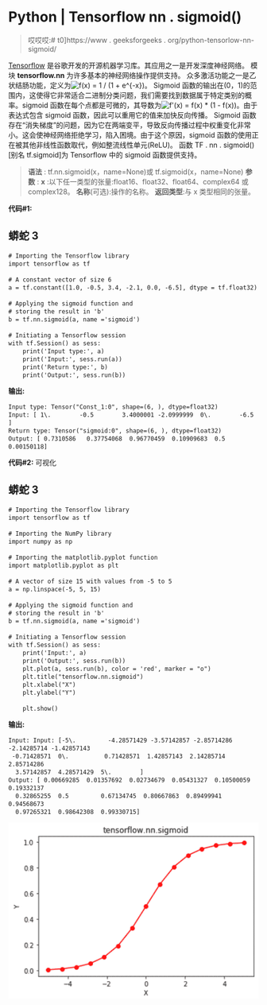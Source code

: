 # Python | Tensorflow nn . sigmoid()

> 哎哎哎:# t0]https://www . geeksforgeeks . org/python-tensorlow-nn-sigmoid/

[Tensorflow](https://www.geeksforgeeks.org/introduction-to-tensorflow/) 是谷歌开发的开源机器学习库。其应用之一是开发深度神经网络。
模块 **tensorflow.nn** 为许多基本的神经网络操作提供支持。
众多激活功能之一是乙状结肠功能，定义为![f(x) = 1 / (1 + e^{-x})  ](img/74431506fd185e41da765472be69e444.png "Rendered by QuickLaTeX.com")。
Sigmoid 函数的输出在(0，1)的范围内，这使得它非常适合二进制分类问题，我们需要找到数据属于特定类别的概率。sigmoid 函数在每个点都是可微的，其导数为![f'(x) = f(x) * (1 - f(x))  ](img/15b7b538e2e549863b02a03cd2a34244.png "Rendered by QuickLaTeX.com")。由于表达式包含 sigmoid 函数，因此可以重用它的值来加快反向传播。
Sigmoid 函数存在“消失梯度”的问题，因为它在两端变平，导致反向传播过程中权重变化非常小。这会使神经网络拒绝学习，陷入困境。由于这个原因，sigmoid 函数的使用正在被其他非线性函数取代，例如整流线性单元(ReLU)。
函数 TF . nn . sigmoid()[别名 tf.sigmoid]为 Tensorflow 中的 sigmoid 函数提供支持。

> **语法** : tf.nn.sigmoid(x，name=None)或 tf.sigmoid(x，name=None)
> **参数** :
> **x** :以下任一类型的张量:float16、float32、float64、complex64 或 complex128。
> **名称**(可选):操作的名称。
> **返回类型**:与 x 类型相同的张量。

**代码#1:**

## 蟒蛇 3

```
# Importing the Tensorflow library
import tensorflow as tf

# A constant vector of size 6
a = tf.constant([1.0, -0.5, 3.4, -2.1, 0.0, -6.5], dtype = tf.float32)

# Applying the sigmoid function and
# storing the result in 'b'
b = tf.nn.sigmoid(a, name ='sigmoid')

# Initiating a Tensorflow session
with tf.Session() as sess:
    print('Input type:', a)
    print('Input:', sess.run(a))
    print('Return type:', b)
    print('Output:', sess.run(b))
```

**输出:**

```
Input type: Tensor("Const_1:0", shape=(6, ), dtype=float32)
Input: [ 1\.        -0.5        3.4000001 -2.0999999  0\.        -6.5      ]
Return type: Tensor("sigmoid:0", shape=(6, ), dtype=float32)
Output: [ 0.7310586   0.37754068  0.96770459  0.10909683  0.5         0.00150118]
```

**代码#2:** 可视化

## 蟒蛇 3

```
# Importing the Tensorflow library
import tensorflow as tf

# Importing the NumPy library
import numpy as np

# Importing the matplotlib.pyplot function
import matplotlib.pyplot as plt

# A vector of size 15 with values from -5 to 5
a = np.linspace(-5, 5, 15)

# Applying the sigmoid function and
# storing the result in 'b'
b = tf.nn.sigmoid(a, name ='sigmoid')

# Initiating a Tensorflow session
with tf.Session() as sess:
    print('Input:', a)
    print('Output:', sess.run(b))
    plt.plot(a, sess.run(b), color = 'red', marker = "o")
    plt.title("tensorflow.nn.sigmoid")
    plt.xlabel("X")
    plt.ylabel("Y")

    plt.show()
```

**输出:**

```
Input: Input: [-5\.         -4.28571429 -3.57142857 -2.85714286 -2.14285714 -1.42857143
 -0.71428571  0\.          0.71428571  1.42857143  2.14285714  2.85714286
  3.57142857  4.28571429  5\.        ]
Output: [ 0.00669285  0.01357692  0.02734679  0.05431327  0.10500059  0.19332137
  0.32865255  0.5         0.67134745  0.80667863  0.89499941  0.94568673
  0.97265321  0.98642308  0.99330715]
```

![](img/683084145d98e3cbec29f5c23f4ae44c.png)